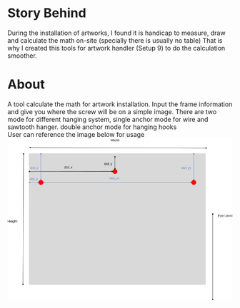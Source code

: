 <h1>Story Behind</h1>
During the installation of artworks, I found it is handicap to measure, draw and calculate the math on-site (specially there is usually no table) That is why I created this tools for artwork handler (Setup 9) to do the calculation smoother.

<h1>About</h1>
A tool calculate the math for artwork installation. 
Input the frame information and give you where the screw will be on a simple image.
There are two mode for different hanging system, single anchor mode for wire and sawtooth hanger.
double anchor mode for hanging hooks
<br>
User can reference the image below for usage
<img src="example.png" alt="example" class="img-fluid rounded">


 